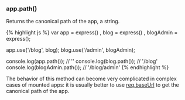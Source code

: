 <!---
 Copyright (c) 2016 StrongLoop, IBM, and Express Contributors
 License: MIT
-->

<h3 id='app.path'>app.path()</h3>

Returns the canonical path of the app, a string.

{% highlight js %}
var app = express()
  , blog = express()
  , blogAdmin = express();

app.use('/blog', blog);
blog.use('/admin', blogAdmin);

console.log(app.path()); // ''
console.log(blog.path()); // '/blog'
console.log(blogAdmin.path()); // '/blog/admin'
{% endhighlight %}

The behavior of this method can become very complicated in complex cases of mounted apps:
it is usually better to use [req.baseUrl](#req.baseUrl) to get the canonical path of the app.
